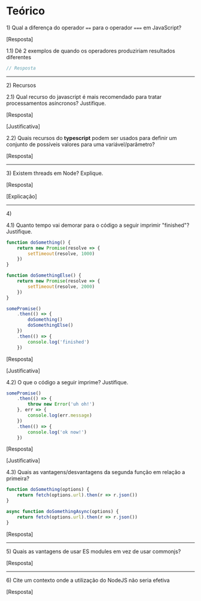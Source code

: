 # Teórico

1\) Qual a diferença do operador `==` para o operador `===` em JavaScript?

[Resposta]

1.1) Dê 2 exemplos de quando os operadores produziriam resultados diferentes

```js
// Resposta
```

---

2\) Recursos

2.1) Qual recurso do javascript é mais recomendado para tratar processamentos asíncronos? Justifique.

[Resposta]

[Justificativa]

2.2) Quais recursos do <b>typescript</b> podem ser usados para definir um conjunto de possíveis valores para uma variável/parâmetro?

[Resposta]

---

3\) Existem threads em Node? Explique.

[Resposta]

[Explicação]

---

4\)

4.1) Quanto tempo vai demorar para o código a seguir imprimir "finished"? Justifique.
```js
function doSomething() {
    return new Promise(resolve => {
        setTimeout(resolve, 1000)
    })
}

function doSomethingElse() {
    return new Promise(resolve => {
        setTimeout(resolve, 2000)
    })
}

somePromise()
    .then(() => {
        doSomething()
        doSomethingElse()
    })
    .then(() => {
        console.log('finished')
    })

```

[Resposta]

[Justificativa]

4.2) O que o código a seguir imprime? Justifique.
```js
somePromise()
    .then(() => {
        throw new Error('uh oh!')
    }, err => {
        console.log(err.message)
    })
    .then(() => {
        console.log('ok now!')
    })
```

[Resposta]

[Justificativa]

4.3\) Quais as vantagens/desvantagens da segunda função em relação a primeira?
```js
function doSomething(options) {
    return fetch(options.url).then(r => r.json())
}

async function doSomethingAsync(options) {
    return fetch(options.url).then(r => r.json())
}
```

[Resposta]

---

5\) Quais as vantagens de usar ES modules em vez de usar commonjs?

[Resposta]

---

6\) Cite um contexto onde a utilização do NodeJS não seria efetiva

[Resposta]
